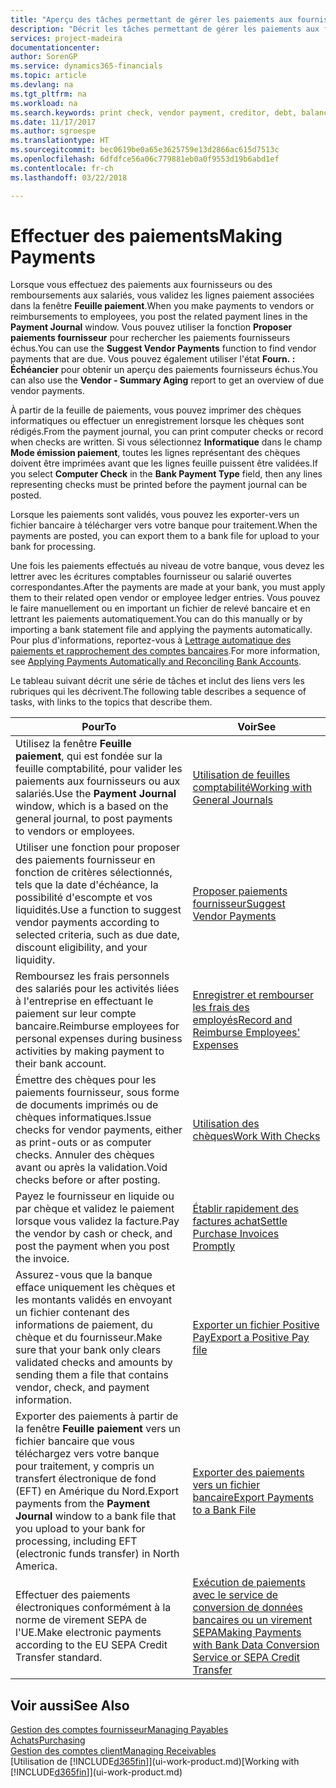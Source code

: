 ```yaml
---
title: "Aperçu des tâches permettant de gérer les paiements aux fournisseurs| Microsoft Docs"
description: "Décrit les tâches permettant de gérer les paiements aux fournisseurs ou aux créditeurs, y compris la validation de lignes paiement et d'obtenir un aperçu du solde échu."
services: project-madeira
documentationcenter: 
author: SorenGP
ms.service: dynamics365-financials
ms.topic: article
ms.devlang: na
ms.tgt_pltfrm: na
ms.workload: na
ms.search.keywords: print check, vendor payment, creditor, debt, balance due, AP
ms.date: 11/17/2017
ms.author: sgroespe
ms.translationtype: HT
ms.sourcegitcommit: bec0619be0a65e3625759e13d2866ac615d7513c
ms.openlocfilehash: 6dfdfce56a06c779881eb0a0f9553d19b6abd1ef
ms.contentlocale: fr-ch
ms.lasthandoff: 03/22/2018

---
```

# <a name="making-payments"></a><span data-ttu-id="7aebf-103">Effectuer des paiements</span><span class="sxs-lookup"><span data-stu-id="7aebf-103">Making Payments</span></span>
<span data-ttu-id="7aebf-104">Lorsque vous effectuez des paiements aux fournisseurs ou des remboursements aux salariés, vous validez les lignes paiement associées dans la fenêtre **Feuille paiement**.</span><span class="sxs-lookup"><span data-stu-id="7aebf-104">When you make payments to vendors or reimbursements to employees, you post the related payment lines in the **Payment Journal** window.</span></span> <span data-ttu-id="7aebf-105">Vous pouvez utiliser la fonction **Proposer paiements fournisseur** pour rechercher les paiements fournisseurs échus.</span><span class="sxs-lookup"><span data-stu-id="7aebf-105">You can use the **Suggest Vendor Payments** function to find vendor payments that are due.</span></span> <span data-ttu-id="7aebf-106">Vous pouvez également utiliser l'état **Fourn. : Échéancier** pour obtenir un aperçu des paiements fournisseurs échus.</span><span class="sxs-lookup"><span data-stu-id="7aebf-106">You can also use the **Vendor - Summary Aging** report to get an overview of due vendor payments.</span></span>

<span data-ttu-id="7aebf-107">À partir de la feuille de paiements, vous pouvez imprimer des chèques informatiques ou effectuer un enregistrement lorsque les chèques sont rédigés.</span><span class="sxs-lookup"><span data-stu-id="7aebf-107">From the payment journal, you can print computer checks or record when checks are written.</span></span> <span data-ttu-id="7aebf-108">Si vous sélectionnez **Informatique** dans le champ **Mode émission paiement**, toutes les lignes représentant des chèques doivent être imprimées avant que les lignes feuille puissent être validées.</span><span class="sxs-lookup"><span data-stu-id="7aebf-108">If you select **Computer Check** in the **Bank Payment Type** field, then any lines representing checks must be printed before the payment journal can be posted.</span></span>

<span data-ttu-id="7aebf-109">Lorsque les paiements sont validés, vous pouvez les exporter-vers un fichier bancaire à télécharger vers votre banque pour traitement.</span><span class="sxs-lookup"><span data-stu-id="7aebf-109">When the payments are posted, you can export them to a bank file for upload to your bank for processing.</span></span>

<span data-ttu-id="7aebf-110">Une fois les paiements effectués au niveau de votre banque, vous devez les lettrer avec les écritures comptables fournisseur ou salarié ouvertes correspondantes.</span><span class="sxs-lookup"><span data-stu-id="7aebf-110">After the payments are made at your bank, you must apply them to their related open vendor or employee ledger entries.</span></span> <span data-ttu-id="7aebf-111">Vous pouvez le faire manuellement ou en important un fichier de relevé bancaire et en lettrant les paiements automatiquement.</span><span class="sxs-lookup"><span data-stu-id="7aebf-111">You can do this manually or by importing a bank statement file and applying the payments automatically.</span></span> <span data-ttu-id="7aebf-112">Pour plus d'informations, reportez-vous à [Lettrage automatique des paiements et rapprochement des comptes bancaires](receivables-apply-payments-auto-reconcile-bank-accounts.md).</span><span class="sxs-lookup"><span data-stu-id="7aebf-112">For more information, see [Applying Payments Automatically and Reconciling Bank Accounts](receivables-apply-payments-auto-reconcile-bank-accounts.md).</span></span>

<span data-ttu-id="7aebf-113">Le tableau suivant décrit une série de tâches et inclut des liens vers les rubriques qui les décrivent.</span><span class="sxs-lookup"><span data-stu-id="7aebf-113">The following table describes a sequence of tasks, with links to the topics that describe them.</span></span>

| <span data-ttu-id="7aebf-114">Pour</span><span class="sxs-lookup"><span data-stu-id="7aebf-114">To</span></span> | <span data-ttu-id="7aebf-115">Voir</span><span class="sxs-lookup"><span data-stu-id="7aebf-115">See</span></span> |
| --- | --- |
|<span data-ttu-id="7aebf-116">Utilisez la fenêtre **Feuille paiement**, qui est fondée sur la feuille comptabilité, pour valider les paiements aux fournisseurs ou aux salariés.</span><span class="sxs-lookup"><span data-stu-id="7aebf-116">Use the **Payment Journal** window, which is a based on the general journal, to post payments to vendors or employees.</span></span>|[<span data-ttu-id="7aebf-117">Utilisation de feuilles comptabilité</span><span class="sxs-lookup"><span data-stu-id="7aebf-117">Working with General Journals</span></span>](ui-work-general-journals.md)|
| <span data-ttu-id="7aebf-118">Utiliser une fonction pour proposer des paiements fournisseur en fonction de critères sélectionnés, tels que la date d'échéance, la possibilité d'escompte et vos liquidités.</span><span class="sxs-lookup"><span data-stu-id="7aebf-118">Use a function to suggest vendor payments according to selected criteria, such as due date, discount eligibility, and your liquidity.</span></span> |[<span data-ttu-id="7aebf-119">Proposer paiements fournisseur</span><span class="sxs-lookup"><span data-stu-id="7aebf-119">Suggest Vendor Payments</span></span>](payables-how-suggest-vendor-payments.md) |
|<span data-ttu-id="7aebf-120">Remboursez les frais personnels des salariés pour les activités liées à l'entreprise en effectuant le paiement sur leur compte bancaire.</span><span class="sxs-lookup"><span data-stu-id="7aebf-120">Reimburse employees for personal expenses during business activities by making payment to their bank account.</span></span>|[<span data-ttu-id="7aebf-121">Enregistrer et rembourser les frais des employés</span><span class="sxs-lookup"><span data-stu-id="7aebf-121">Record and Reimburse Employees' Expenses</span></span>](finance-how-record-reimburse-employee-expenses.md)|
| <span data-ttu-id="7aebf-122">Émettre des chèques pour les paiements fournisseur, sous forme de documents imprimés ou de chèques informatiques.</span><span class="sxs-lookup"><span data-stu-id="7aebf-122">Issue checks for vendor payments, either as print-outs or as computer checks.</span></span> <span data-ttu-id="7aebf-123">Annuler des chèques avant ou après la validation.</span><span class="sxs-lookup"><span data-stu-id="7aebf-123">Void checks before or after posting.</span></span> |[<span data-ttu-id="7aebf-124">Utilisation des chèques</span><span class="sxs-lookup"><span data-stu-id="7aebf-124">Work With Checks</span></span>](payables-how-work-checks.md) |
| <span data-ttu-id="7aebf-125">Payez le fournisseur en liquide ou par chèque et validez le paiement lorsque vous validez la facture.</span><span class="sxs-lookup"><span data-stu-id="7aebf-125">Pay the vendor by cash or check, and post the payment when you post the invoice.</span></span> |[<span data-ttu-id="7aebf-126">Établir rapidement des factures achat</span><span class="sxs-lookup"><span data-stu-id="7aebf-126">Settle Purchase Invoices Promptly</span></span>](finance-how-to-settle-purchase-invoices-promptly.md) |
| <span data-ttu-id="7aebf-127">Assurez-vous que la banque efface uniquement les chèques et les montants validés en envoyant un fichier contenant des informations de paiement, du chèque et du fournisseur.</span><span class="sxs-lookup"><span data-stu-id="7aebf-127">Make sure that your bank only clears validated checks and amounts by sending them a file that contains vendor, check, and payment information.</span></span> |[<span data-ttu-id="7aebf-128">Exporter un fichier Positive Pay</span><span class="sxs-lookup"><span data-stu-id="7aebf-128">Export a Positive Pay file</span></span>](finance-how-positive-pay.md) |
|<span data-ttu-id="7aebf-129">Exporter des paiements à partir de la fenêtre **Feuille paiement** vers un fichier bancaire que vous téléchargez vers votre banque pour traitement, y compris un transfert électronique de fond (EFT) en Amérique du Nord.</span><span class="sxs-lookup"><span data-stu-id="7aebf-129">Export payments from the **Payment Journal** window to a bank file that you upload to your bank for processing, including EFT (electronic funds transfer) in North America.</span></span> |[<span data-ttu-id="7aebf-130">Exporter des paiements vers un fichier bancaire</span><span class="sxs-lookup"><span data-stu-id="7aebf-130">Export Payments to a Bank File</span></span>](payables-how-export-payments-bank-file.md)|
|<span data-ttu-id="7aebf-131">Effectuer des paiements électroniques conformément à la norme de virement SEPA de l'UE.</span><span class="sxs-lookup"><span data-stu-id="7aebf-131">Make electronic payments according to the EU SEPA Credit Transfer standard.</span></span>|[<span data-ttu-id="7aebf-132">Exécution de paiements avec le service de conversion de données bancaires ou un virement SEPA</span><span class="sxs-lookup"><span data-stu-id="7aebf-132">Making Payments with Bank Data Conversion Service or SEPA Credit Transfer</span></span>](finance-make-payments-with-bank-data-conversion-service-or-sepa-credit-transfer.md)|    

## <a name="see-also"></a><span data-ttu-id="7aebf-133">Voir aussi</span><span class="sxs-lookup"><span data-stu-id="7aebf-133">See Also</span></span>
[<span data-ttu-id="7aebf-134">Gestion des comptes fournisseur</span><span class="sxs-lookup"><span data-stu-id="7aebf-134">Managing Payables</span></span>](payables-manage-payables.md)  
[<span data-ttu-id="7aebf-135">Achats</span><span class="sxs-lookup"><span data-stu-id="7aebf-135">Purchasing</span></span>](purchasing-manage-purchasing.md)  
[<span data-ttu-id="7aebf-136">Gestion des comptes client</span><span class="sxs-lookup"><span data-stu-id="7aebf-136">Managing Receivables</span></span>](receivables-manage-receivables.md)  
<span data-ttu-id="7aebf-137">[Utilisation de [!INCLUDE[d365fin](includes/d365fin_md.md)]](ui-work-product.md)</span><span class="sxs-lookup"><span data-stu-id="7aebf-137">[Working with [!INCLUDE[d365fin](includes/d365fin_md.md)]](ui-work-product.md)</span></span>  

